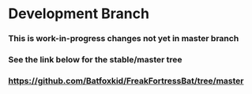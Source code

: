 # Development Branch
### This is work-in-progress changes not yet in master branch
### See the link below for the stable/master tree
### https://github.com/Batfoxkid/FreakFortressBat/tree/master
